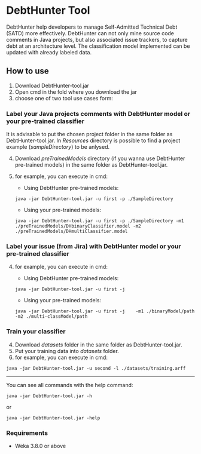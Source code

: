 # DebtHunter Tool

DebtHunter help developers to manage Self-Admitted Technical Debt (SATD) more effectively. DebtHunter can not only mine source code comments in Java projects, but also associated issue trackers, to capture debt at an architecture level. The classification model implemented can be updated with already labeled data.

## How to use
1. Download DebtHunter-tool.jar
2. Open cmd in the fold where you download the jar
3. choose one of two tool use cases form:

### Label your Java projects comments with DebtHunter model or your pre-trained classifier
It is advisable to put the chosen project folder in the same folder as DebtHunter-tool.jar. In *Resources* directory is possible to find a project example (*sampleDirectory*) to be anlysed.

4. Download *preTrainedModels* directory (if you wanna use DebtHunter pre-trained models) in the same folder as DebtHunter-tool.jar.

5. for example, you can execute in cmd:

    - Using DebtHunter pre-trained models:
    ```
    java -jar DebtHunter-tool.jar -u first -p ./SampleDirectory
    ```
    - Using your pre-trained models:
    ```
    java -jar DebtHunter-tool.jar -u first -p ./SampleDirectory -m1 ./preTrainedModels/DHbinaryClassifier.model -m2 ./preTrainedModels/DHmultiClassifier.model
    ```

### Label your issue (from Jira) with DebtHunter model or your pre-trained classifier

4. for example, you can execute in cmd:

    - Using DebtHunter pre-trained models:
    ```
    java -jar DebtHunter-tool.jar -u first -j    
    ```
    - Using your pre-trained models:
    ```
    java -jar DebtHunter-tool.jar -u first -j    -m1 ./binaryModel/path -m2 ./multi-classModel/path
    ```

### Train your classifier
4. Download *datasets* folder in the same folder as DebtHunter-tool.jar.
5. Put your training data into *datasets* folder.
6. for example, you can execute in cmd:
```
java -jar DebtHunter-tool.jar -u second -l ./datasets/training.arff
```
----------------------------------------------------------------
You can see all commands with the help command:

```
java -jar DebtHunter-tool.jar -h
```
or
```
java -jar DebtHunter-tool.jar -help
```

### Requirements
- Weka 3.8.0 or above
